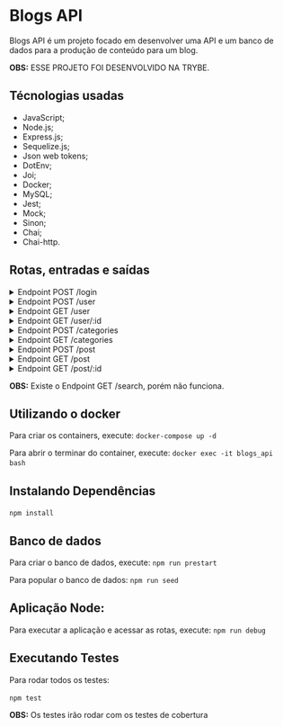 # Blogs API

Blogs API é um projeto focado em desenvolver uma API e um banco de dados para a produção de conteúdo para um blog.

<strong>OBS:</strong> ESSE PROJETO FOI DESENVOLVIDO NA TRYBE.

## Técnologias usadas
* JavaScript;
* Node.js;
* Express.js;
* Sequelize.js;
* Json web tokens;
* DotEnv;
* Joi;
* Docker;
* MySQL;
* Jest;
* Mock;
* Sinon;
* Chai;
* Chai-http.

## Rotas, entradas e saídas

<details>
<summary>Endpoint POST /login</summary><br />
Utilizado para quando o usuário vai acessar sua conta. O banco de dados exige que o usuário insira o email e senha correta e irá retornar um token temporário como confirmação de que está correto.

##### Exemplo de entrada:
<img alt="imagem-exemplo-de-entrada-correta-post-login" src="/images-readme/post-login-exemplo-de-entrada.png">

##### Exemplo de saída:
<img alt="imagem-exemplo-de-saída-correta-post-login" src="/images-readme/post-login-exemplo-de-saida.png">

#### Inserindo informações incorretas
Existem dois cenários onde a saída acima pode não ser retornada: caso o email ou/e senha estejam incorretas e caso falte uma das duas informações. Ambas possuem retornos diferentes.

<strong>Retorno para email ou/e senha incorretas:</strong>
```
{
  "message": "Invalid fields"
}
```

<strong>Retorno para caso falte alguma das duas informações:</strong>
```
{
  "message": "Some required fields are missing"
}
```

</details>

<details>
<summary>Endpoint POST /user</summary><br />
Utilizado para criar um novo usuário. Para isso, necessita de um nome, email, senha e uma imagem. Assim como o login, retornará um token caso todas as informações enviadas foram validadas corretamente.

##### Informações necessárias:
* <strong>displayName:</strong> É o nome e sobrenome. Deve ser enviado como string e o mínimo de caracters é 8. É obrigatório.
* <strong>email:</strong> É o email e deve ser enviado como string. É obrigatório.
* <strong>password:</strong> É a senha. Deve ser enviado como string e deve conter no mínimo 6 caracter. É obrigatório.
* <strong>image:</strong> É uma imagem ou foto de usuário e deve ser enviado como string. Esse é o único que não é obrigatório. 

##### Exemplo de entrada:
<img alt="imagem-exemplo-de-entrada-correta-post-user" src="/images-readme/post-user-exemplo-de-entrada.png">

##### Exemplo de saída:
<img alt="imagem-exemplo-de-saída-correta-post-user" src="/images-readme/post-login-exemplo-de-saida.png">

#### Inserindo informações incorretas
Existem dois cenários onde a saída acima pode não ser retornada: caso não preencha os requisitos necessários(explicados nas Informações Necessárias acima) e caso falte alguma das informações obrigatórias. Cada um deles terá uma mensagem diferente avisando o motivo de estar incorreta.

<strong>Exemplo caso não preencha os requisitos necessários:</strong>
```
{
  "message": "\"password\" length must be at least 6 characters long"
}
```

<strong>Exemplo caso esteja faltando alguma das informações obrigatórias</strong>
```
{
  "message": "\"password\" is required"
}
```

</details>

<details>
<summary>Endpoint GET /user</summary><br />
Utilizado para retornar as informações de todos os usuários que contém no banco de dados, porém é necessário ter um token para isso.

##### Exemplo de entrada:
<img alt="imagem-exemplo-de-entrada-correta-get-user" src="/images-readme/get-user-exemplo-de-entrada.png">

##### Exemplo de saída:
<img alt="imagem-exemplo-de-saida-correta-get-user" src="/images-readme/get-user-exemplo-de-saida.png">


#### Inserindo informações incorretas
Existem duas formas para o banco de dados não ser acessado. Não contendo um token ou tendo um token inválido.

<strong>Exemplo caso não contenha o token:</strong>
```
{
  "message": "Token not found"
}
```

<strong>Exemplo caso o token tenha expirado ou seja inválido:</strong>
```
{
  "message": "Expired or invalid token"
}
```

</details>

<details>
<summary>Endpoint GET /user/:id</summary><br />
Utilizado para retornar as informações do usuário com o id que está no url que contém no banco de dados, porém é necessário ter um token para isso.

##### Exemplo de entrada:
<img alt="imagem-exemplo-de-entrada-correta-get-user-id" src="/images-readme/get-user-id-exemplo-de-entrada.png">

##### Exemplo de saída:
<img alt="imagem-exemplo-de-saida-correta-get-user-id" src="/images-readme/get-user-id-exemplo-resposta.png">

<strong>Caso não exista usuário com aquele id no banco de dados, o retorno será:</strong>
```
{
  "message": "User does not exist"
}
```

<strong>Exemplo caso não contenha o token:</strong>
```
{
  "message": "Token not found"
}
```

<strong>Exemplo caso o token tenha expirado ou seja inválido:</strong>
```
{
  "message": "Expired or invalid token"
}
```

</details>

<details>
<summary>Endpoint POST /categories</summary><br />
Utilizado para criar uma nova categoria. Para isso, necessita de um nome e de um token valido. Caso as informações estejam corretas, retornara as informações da nova categoria.

##### Exemplo de entrada:
<img alt="imagem-exemplo-de-entrada-correta-post-categories" src="/images-readme/post-categories-exemplo-entrada.png">

##### Exemplo de saída:
<img alt="imagem-exemplo-de-saida-correta-post-categories" src="/images-readme/post-categories-exemplo-saida.png">

#### Inserindo informações incorretas
Existem quatro cenários onde a saída acima pode não ser retornada: não conter o nome da categoria, a string name estar vazia, caso não tenha o token e um token invalido.

<strong>Exemplo caso não contenha o name:</strong>
```
{
  "message": "\"name\" is required"
}
```

<strong>Exemplo caso name seja uma string vazia:</strong>
```
{
  "message": "\"name\" is not allowed to be empty"
}
```

<strong>Exemplo caso não contenha o token:</strong>
```
{
  "message": "Token not found"
}
```

<strong>Exemplo caso o token tenha expirado ou seja inválido:</strong>
```
{
  "message": "Expired or invalid token"
}
```

</details>

<details>
<summary>Endpoint GET /categories</summary><br />
Utilizado para retornar as informações de todas as categorias que contém no banco de dados, porém é necessário ter um token para isso.

##### Exemplo de entrada:
<img alt="imagem-exemplo-de-entrada-correta-get-categories" src="/images-readme/get-categories-exemplo-entrada.png">

##### Exemplo de saída:
<img alt="imagem-exemplo-de-saida-correta-get-categories" src="/images-readme/get-categories-exemplo-saida.png">

#### Inserindo informações incorretas
Existem dois cenários onde a saída acima pode não ser retornada: caso não tenha o token e um token invalido.

<strong>Exemplo caso não contenha o token:</strong>
```
{
  "message": "Token not found"
}
```

<strong>Exemplo caso o token tenha expirado ou seja inválido:</strong>
```
{
  "message": "Expired or invalid token"
}
```

</details>

<details>
<summary>Endpoint POST /post</summary><br />
Utilizado para criar um novo post. Para isso, necessita de um nome, email, senha e uma imagem. Assim como o login, retornará um token caso todas as informações enviadas foram validadas corretamente.

##### Informações necessárias:
* <strong>title:</strong> É o título do post e deve ser enviado como string. É obrigatório.
* <strong>content:</strong> É o conteúdo do post e deve ser enviado como string. É obrigatório.
* <strong>categoryIds:</strong> É um array de números com as categorias ao qual o post pertence e precisa ter pelo menos 1 id de categoria. É obrigatório.

##### Exemplo de entrada:
<img alt="imagem-exemplo-de-entrada-correta-post-post" src="/images-readme/post-post-exemplo-entrada.png">

##### Exemplo de saída:
<img alt="imagem-exemplo-de-saida-correta-post-post" src="/images-readme/post-post-exemplo-saida.png">

#### Inserindo informações incorretas
Existem dois cenários onde a saída acima pode não ser retornada: caso não preencha os requisitos necessários(explicados nas Informações Necessárias acima) e caso falte alguma das informações obrigatórias. Cada um deles terá uma mensagem diferente avisando o motivo de estar incorreta.

<strong>Exemplo caso não preencha os requisitos necessários:</strong>
```
{
  "message": "Some required fields are missing"
}
```

<strong>Exemplo caso esteja faltando alguma das informações obrigatórias</strong>
```
{
  "message": "\"content\" is required"
}
```

##### Além disso, pode ter os erros do token.

<strong>Exemplo caso não contenha o token:</strong>
```
{
  "message": "Token not found"
}
```

<strong>Exemplo caso o token tenha expirado ou seja inválido:</strong>
```
{
  "message": "Expired or invalid token"
}
```

</details>

</details>

<details>
<summary>Endpoint GET /post</summary><br />
Utilizado para retornar as informações de todas as postagens que contém no banco de dados, porém é necessário ter um token para isso.

##### Exemplo de entrada:
<img alt="imagem-exemplo-de-entrada-correta-get-post" src="/images-readme/get-post-exemplo-entrada.png">

##### Exemplo de saída:
<img alt="imagem-exemplo-de-saida-correta-get-post" src="/images-readme/get-post-exemplo-saida.png">


#### Inserindo informações incorretas
Existem dois cenários onde a saída acima pode não ser retornada: caso não tenha o token e um token invalido.

<strong>Exemplo caso não contenha o token:</strong>
```
{
  "message": "Token not found"
}
```

<strong>Exemplo caso o token tenha expirado ou seja inválido:</strong>
```
{
  "message": "Expired or invalid token"
}
```

</details>

<details>
<summary>Endpoint GET /post/:id</summary><br />
Utilizado para retornar as informações das postagens com o id que está no url que contém no banco de dados, porém é necessário ter um token para isso.

##### Exemplo de entrada:
<img alt="imagem-exemplo-de-entrada-correta-get-post-id" src="/images-readme/get-post-id-exemplo-entrada.png">

##### Exemplo de saída:
<img alt="imagem-exemplo-de-saida-correta-get-post-id" src="/images-readme/get-post-id-exemplo-saida.png">


#### Inserindo informações incorretas
Existem três cenários onde a saída acima pode não ser retornada: caso não exista post com aquele id, não tenha o token e um token invalido.

<strong>Caso não exista post com aquele no banco de dados, o retorno será:</strong>
```
{
  "message": "Post does not exist"
}
```

<strong>Exemplo caso não contenha o token:</strong>
```
{
  "message": "Token not found"
}
```

<strong>Exemplo caso o token tenha expirado ou seja inválido:</strong>
```
{
  "message": "Expired or invalid token"
}
```

</details>

<strong>OBS:</strong> Existe o Endpoint GET /search, porém não funciona.

## Utilizando o docker
Para criar os containers, execute: `docker-compose up -d`

Para abrir o terminar do container, execute: `docker exec -it blogs_api bash`

## Instalando Dependências
  `npm install`

## Banco de dados
Para criar o banco de dados, execute: `npm run prestart`

Para popular o banco de dados: `npm run seed`

## Aplicação Node:
Para executar a aplicação e acessar as rotas, execute: `npm run debug`


## Executando Testes
Para rodar todos os testes:

  `npm test`

<!-- 
Para rodar um teste específico:

  `npm test nomeDoArquivo`

exemplo:
`npm test post`
 -->


<strong>OBS:</strong> Os testes irão rodar com os testes de cobertura
